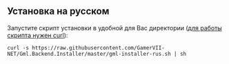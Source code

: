 ## Установка на русском

Запустите скрипт установки в удобной для Вас директории ([для работы скрипта нужен curl](https://losst.pro/ustanovka-curl-v-ubuntu)):

```
curl -s https://raw.githubusercontent.com/GamerVII-NET/Gml.Backend.Installer/master/gml-installer-rus.sh | sh
```
